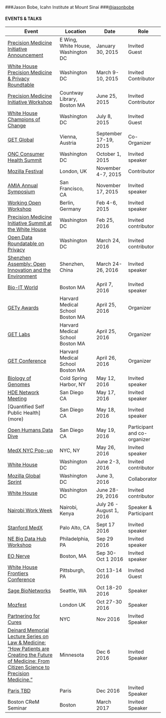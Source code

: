 ###Jason Bobe, Icahn Institute at Mount Sinai
###[@jasonbobe](https://twitter.com/jasonbobe)


#### EVENTS & TALKS

Event | Location | Date | Role
----- | -------- | ---- | -----
[Precision Medicine Initiative Announcement]() | E Wing, White House, Washington DC | January 30, 2015 | Invited Guest
[White House Precision Medicine & Privacy Roundtable]() | Washington DC | March 9-10, 2015 | Invited Contributor
[Precision Medicine Initiative Workshop]() | Countway Library, Boston MA| June 25, 2015 | Invited Contributor
[White House Champions of Change]() | Washington DC | July 8, 2015 | Invited Guest
[GET Global]() | Vienna, Austria | September 17-19, 2015 | Co-Organizer
[ONC Consumer Health Summit](http://www.capconcorp.com/meeting/2014/Consumer-Health-IT-Summit/) | Washington DC | October 1, 2015 | Invited speaker
[Mozilla Festival](https://mozillafestival.org/) | London, UK | November 4-7, 2015 | Contributor
[AMIA Annual Symposium](https://www.amia.org/amia2015) | San Francisco, CA | November 17, 2015 | Invited speaker 
[Working Open Workshop](https://science.mozilla.org/working-open-workshop-february-2016) | Berlin, Germany | Feb 4-6, 2015 | Invited speaker
[Precision Medicine Initiative Summit at the White House](more) | Washington DC | Feb 25, 2016 | Invited contributor
[Open Data Roundatable on Privacy](https://www.data.gov/meta/open-data-roundtables/) | Washington DC | March 24, 2016 | Invited contributor
[Shenzhen Assembly: Open Innovation and the Environment](http://sagebase.org/events/sage-event-02/) | Shenzhen, China | March 24-26, 2016 | Invited speaker
[Bio-IT World](http://www.bio-itworldexpo.com/) | Boston MA | April 7, 2016 | Invited speaker
[GETy Awards](http://www.getconference.org/get2016/awards.html) | Harvard Medical School Boston MA  | April 25, 2016 | Organizer
[GET Labs](www.getconference.org/get2016/labs.html) | Harvard Medical School  Boston MA | April 25, 2016 | Organizer
[GET Conference](www.getconference.org) | Harvard Medical School  Boston MA | April 26, 2016 | Organizer
[Biology of Genomes](https://meetings.cshl.edu/meetings.aspx?meet=genome&year=16) | Cold Spring Harbor, NY | May 12, 2016 | Invited speaker
[HDE Network Meeting](more) | San Diego CA | May 17, 2016 | Invited speaker
[Quantified Self Public Health] (more) | San Diego CA | May 18, 2016 | Invited speaker
[Open Humans Data Dive](more) | San Diego CA | May 19, 2016 | Participant and co-organizer
[MedX NYC Pop-up](more) | NYC, NY | May 26, 2016 | Invited speaker
[White House]() | Washington DC | June 2-3, 2016 | Invited contributor
[Mozilla Global Sprint](https://science.mozilla.org/programs/events/global-sprint-2016) | Washington DC | June 3, 2016 | Collaborator
[White House]() | Washington DC | June 28-29, 2016 | Invited contributor
[Nairobi Work Week]() | Nairobi, Kenya | July 26 - August 1, 2016 | Speaker & Participant
[Stanford MedX]() | Palo Alto, CA | Sept 17 2016 | Invited speaker
[NE Big Data Hub Workshop]() | Philadelphia, PA | Sep 29 2016 | Invited speaker
[EO Nerve]() | Boston, MA | Sep 30-Oct 1 2016 | Invited speaker
[White House Frontiers Conference]() | Pittsburgh, PA | Oct 13-14 2016 | Invited Guest
[Sage BioNetworks]() | Seattle, WA | Oct 18-20 2016 | Speaker
[Mozfest]() | London UK | Oct 27-30 2016 | Speaker
[Partnering for Cures]() | NYC | Nov 2016 | Invited Speaker
[Deinard Memorial Lecture Series on Law & Medicine: “How Patients are Creating the Future of Medicine: From Citizen Science to Precision Medicine.”]() | Minnesota | Dec 6 2016 | Invited Speaker
[Paris TBD]() | Paris | Dec 2016 | Invited Speaker
Boston CReM Seminar | Boston | March 2017 | Invited Speaker
